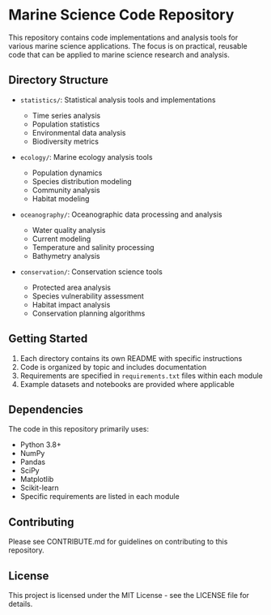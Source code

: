 # Marine Science Code Repository

This repository contains code implementations and analysis tools for various marine science applications. The focus is on practical, reusable code that can be applied to marine science research and analysis.

## Directory Structure

- `statistics/`: Statistical analysis tools and implementations
  - Time series analysis
  - Population statistics
  - Environmental data analysis
  - Biodiversity metrics
  
- `ecology/`: Marine ecology analysis tools
  - Population dynamics
  - Species distribution modeling
  - Community analysis
  - Habitat modeling

- `oceanography/`: Oceanographic data processing and analysis
  - Water quality analysis
  - Current modeling
  - Temperature and salinity processing
  - Bathymetry analysis

- `conservation/`: Conservation science tools
  - Protected area analysis
  - Species vulnerability assessment
  - Habitat impact analysis
  - Conservation planning algorithms

## Getting Started

1. Each directory contains its own README with specific instructions
2. Code is organized by topic and includes documentation
3. Requirements are specified in `requirements.txt` files within each module
4. Example datasets and notebooks are provided where applicable

## Dependencies

The code in this repository primarily uses:
- Python 3.8+
- NumPy
- Pandas
- SciPy
- Matplotlib
- Scikit-learn
- Specific requirements are listed in each module

## Contributing

Please see CONTRIBUTE.md for guidelines on contributing to this repository.

## License

This project is licensed under the MIT License - see the LICENSE file for details. 